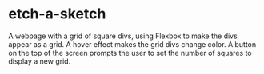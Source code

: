 # etch-a-sketch

A webpage with a grid of square divs, using Flexbox to make the divs appear as a grid. A hover effect makes the grid divs change color. A button on the top of the screen prompts the user to set the number of squares to display a new grid.